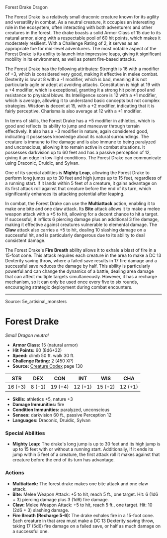 <MonsterName/>Forest Drake</MonsterName>
<CreatureType/>Dragon</CreatureType>

<summary>The Forest Drake is a relatively small draconic creature known for its agility and versatility in combat. As a neutral creature, it occupies an interesting role in the ecosystem, often interacting with both adventurers and other creatures in the forest. The drake boasts a solid Armor Class of 15 due to its natural armor, along with a respectable pool of 60 hit points, which makes it moderately resilient. With a Challenge Rating of 2, it serves as an appropriate foe for mid-level adventurers. The most notable aspect of the Forest Drake is its ability to launch into impressive leaps, giving it significant mobility in its environment, as well as potent fire-based attacks.</summary>

<detail>

The Forest Drake has the following attributes: Strength is 16 with a modifier of +3, which is considered very good, making it effective in melee combat. Dexterity is low at 8 with a -1 modifier, which is bad, meaning it is not particularly agile or adept at avoiding attacks. Constitution is high at 19 with a +4 modifier, which is exceptional, granting it a strong hit point pool and resistance to physical blows. Its Intelligence score is 12 with a +1 modifier, which is average, allowing it to understand basic concepts but not complex strategies. Wisdom is decent at 15, with a +2 modifier, indicating that it is fairly perceptive. Charisma is also average at 12 with a +1 modifier.

In terms of skills, the Forest Drake has a +5 modifier in athletics, which is good and reflects its ability to jump and maneuver through terrain effectively. It also has a +3 modifier in nature, again considered good, indicating it possesses knowledge about its natural surroundings. The creature is immune to fire damage and is also immune to being paralyzed and unconscious, allowing it to remain active in combat situations. It possesses darkvision up to 60 feet and has a passive perception of 12, giving it an edge in low-light conditions. The Forest Drake can communicate using Draconic, Druidic, and Sylvan.

One of its special abilities is **Mighty Leap**, allowing the Forest Drake to perform long jumps up to 30 feet and high jumps up to 15 feet, regardless of a running start. If it lands within 5 feet of a creature, it gains advantage on its first attack roll against that creature before the end of its turn, which significantly enhances its attacking potential after leaping.

In combat, the Forest Drake can use the **Multiattack** action, enabling it to make one bite and one claw attack. Its **Bite** attack allows it to make a melee weapon attack with a +5 to hit, allowing for a decent chance to hit a target. If successful, it inflicts 6 piercing damage plus an additional 3 fire damage, making it effective against creatures vulnerable to elemental damage. The **Claw** attack also carries a +5 to hit, dealing 10 slashing damage on a successful hit, and is particularly dangerous due to its ability to deal consistent damage.

The Forest Drake's **Fire Breath** ability allows it to exhale a blast of fire in a 15-foot cone. This attack requires each creature in the area to make a DC 13 Dexterity saving throw, where a failed save results in 17 fire damage and a successful save reduces the damage by half. This ability is particularly powerful and can change the dynamics of a battle, dealing area damage that can affect multiple targets simultaneously. However, it has a recharge mechanism, so it can only be used once every five to six rounds, encouraging strategic deployment during combat encounters.</detail>



---

Source: 5e_artisinal_monsters

# Forest Drake

*Small* *Dragon* *neutral*

- **Armor Class:** 15 (natural armor)
- **Hit Points:** 60 (8d6+32)
- **Speed:** climb 50 ft. walk 30 ft.
- **Challenge Rating:** 2 (450 XP)
- **Source:** [Creature Codex](https://koboldpress.com/kpstore/product/creature-codex-for-5th-edition-dnd) page 130

| STR | DEX | CON | INT | WIS | CHA |
| --- | --- | --- | --- | --- | --- |
| 16 (+3) | 8 (-1) | 19 (+4) | 12 (+1) | 15 (+2) | 12 (+1) |

- **Skills:** athletics +5, nature +3
- **Damage Immunities:** fire
- **Condition Immunities:** paralyzed, unconscious
- **Senses:** darkvision 60 ft., passive Perception 12
- **Languages:** Draconic, Druidic, Sylvan

### Special Abilities

- **Mighty Leap:** The drake's long jump is up to 30 feet and its high jump is up to 15 feet with or without a running start. Additionally, if it ends its jump within 5 feet of a creature, the first attack roll it makes against that creature before the end of its turn has advantage.

### Actions

- **Multiattack:** The forest drake makes one bite attack and one claw attack.
- **Bite:** Melee Weapon Attack: +5 to hit, reach 5 ft., one target. Hit: 6 (1d6 + 3) piercing damage plus 3 (1d6) fire damage.
- **Claw:** Melee Weapon Attack: +5 to hit, reach 5 ft., one target. Hit: 10 (2d6 + 3) slashing damage.
- **Fire Breath (Recharge 5-6):** The drake exhales fire in a 15-foot cone. Each creature in that area must make a DC 13 Dexterity saving throw, taking 17 (5d6) fire damage on a failed save, or half as much damage on a successful one.




